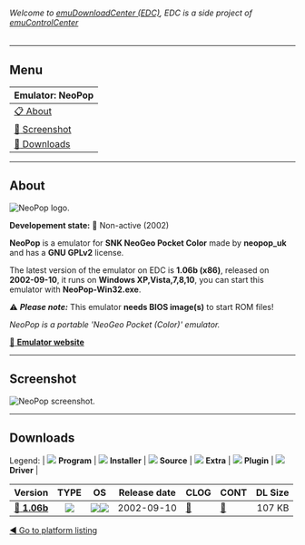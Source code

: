 ###### Welcome to [emuDownloadCenter (EDC)](https://github.com/PhoenixInteractiveNL/emuDownloadCenter/wiki/), EDC is a side project of [emuControlCenter](https://github.com/PhoenixInteractiveNL/emuControlCenter/wiki/)
***
## Menu
| **Emulator: NeoPop** |
|:---------|
| [:clipboard: About](#about) |
| [:sunrise: Screenshot](#screenshot) |
| [:floppy_disk: Downloads](#downloads) |
***
## About
![](https://github.com/PhoenixInteractiveNL/emuDownloadCenter/wiki/images_emulator/neopop_logo_200.jpg "NeoPop logo.")

**Developement state:** :red_circle: Non-active (2002)

**NeoPop** is a emulator for **SNK NeoGeo Pocket Color** made by **neopop_uk** and has a **GNU GPLv2** license.

The latest version of the emulator on EDC is **1.06b (x86)**, released on **2002-09-10**, it runs on **Windows XP,Vista,7,8,10**, you can start this emulator with **NeoPop-Win32.exe**.

:warning: _**Please note:**_ This emulator **needs BIOS image(s)** to start ROM files!

_NeoPop is a portable 'NeoGeo Pocket (Color)' emulator._

[:link: **Emulator website**](http://neopop.emuxhaven.net)
***
## Screenshot
![](https://raw.githubusercontent.com/PhoenixInteractiveNL/emuDownloadCenter/master/hooks/neopop/emulator_screen_01.jpg "NeoPop screenshot.")
***
## Downloads
Legend:
| ![](https://raw.githubusercontent.com/wiki/PhoenixInteractiveNL/emuDownloadCenter/images_misc/icon_program_24.png) **Program** | 
![](https://raw.githubusercontent.com/wiki/PhoenixInteractiveNL/emuDownloadCenter/images_misc/icon_installer_24.png) **Installer** | 
![](https://raw.githubusercontent.com/wiki/PhoenixInteractiveNL/emuDownloadCenter/images_misc/icon_source_code_24.png) **Source** | 
![](https://raw.githubusercontent.com/wiki/PhoenixInteractiveNL/emuDownloadCenter/images_misc/icon_extra_24.png) **Extra** | 
![](https://raw.githubusercontent.com/wiki/PhoenixInteractiveNL/emuDownloadCenter/images_misc/icon_plugin_24.png) **Plugin** | 
![](https://raw.githubusercontent.com/wiki/PhoenixInteractiveNL/emuDownloadCenter/images_misc/icon_driver_24.png) **Driver** | 
 
| Version  | TYPE | OS | Release date  | CLOG | CONT | DL Size  |
|:---------|:----:|:--:|:-------------:|:-----|:-----|---------:|
| [:floppy_disk: **1.06b**](https://github.com/PhoenixInteractiveNL/edc-repo0003/raw/master/neopop/1.06b.7z) | ![](https://raw.githubusercontent.com/wiki/PhoenixInteractiveNL/emuDownloadCenter/images_misc/icon_program_24.png) | ![](https://raw.githubusercontent.com/wiki/PhoenixInteractiveNL/emuDownloadCenter/images_misc/logo_windows_24.png)![](https://raw.githubusercontent.com/wiki/PhoenixInteractiveNL/emuDownloadCenter/images_misc/icon_32-bit_24.png) | 2002-09-10 | [:page_facing_up:](https://github.com/PhoenixInteractiveNL/edc-repo0003/blob/master/neopop/1.06b_changelog.txt) | [:mag_right:](https://github.com/PhoenixInteractiveNL/edc-repo0003/blob/master/neopop/1.06b_contents.txt) | 107 KB |

[:arrow_backward: Go to platform listing](https://github.com/PhoenixInteractiveNL/emuDownloadCenter/wiki/EDC-Platform-List)
